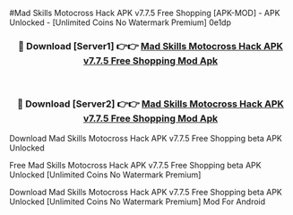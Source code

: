 #Mad Skills Motocross Hack APK v7.7.5 Free Shopping [APK-MOD] - APK Unlocked - [Unlimited Coins No Watermark Premium] 0e1dp



<div align="center">

<h3>🔴 Download [Server1] 👉👉 <a href="https://momento.my/?title=Mad_Skills_Motocross_Hack_APK_v7.7.5_Free_Shopping">Mad Skills Motocross Hack APK v7.7.5 Free Shopping Mod Apk</a></h3><br>

<h3>🔴 Download [Server2] 👉👉 <a href="https://momento.my/?title=Mad_Skills_Motocross_Hack_APK_v7.7.5_Free_Shopping">Mad Skills Motocross Hack APK v7.7.5 Free Shopping Mod Apk</a></h3>
</div>



Download Mad Skills Motocross Hack APK v7.7.5 Free Shopping beta APK Unlocked

Free Mad Skills Motocross Hack APK v7.7.5 Free Shopping beta APK Unlocked [Unlimited Coins No Watermark Premium]

Download Mad Skills Motocross Hack APK v7.7.5 Free Shopping beta APK Unlocked [Unlimited Coins No Watermark Premium] Mod For Android
